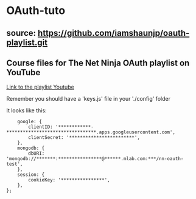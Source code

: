 # OAuth-tuto

## source: https://github.com/iamshaunjp/oauth-playlist.git

## Course files for The Net Ninja OAuth playlist on YouTube

[Link to the playlist Youtube](https://www.youtube.com/playlist?list=PL4cUxeGkcC9jdm7QX143aMLAqyM-jTZ2x "Link to the playlist 'Youtube'")



Remember you should have a 'keys.js' file in your './config' folder
 
It looks like this: 

``` module.exports = {
	google: {
		clientID: '************-*********************************.apps.googleusercontent.com',
		clientSecret: '************************',
	},
	mongodb: {
		dbURI: 'mongodb://*******:****************@******.mlab.com:***/nn-oauth-test',
	},
	session: {
		cookieKey: '****************',
	},
};
```

